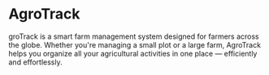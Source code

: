 # AgroTrack
groTrack is a smart farm management system designed for farmers across the globe. Whether you're managing a small plot or a large farm, AgroTrack helps you organize all your agricultural activities in one place — efficiently and effortlessly.

